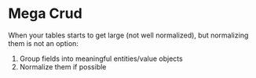 # Mega Crud

When your tables starts to get large (not well normalized), but normalizing them is not an option:

1. Group fields into meaningful entities/value objects
2. Normalize them if possible
